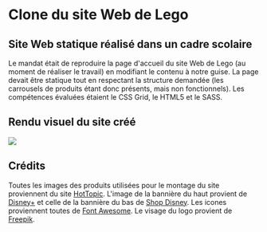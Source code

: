 # Clone du site Web de Lego

## Site Web statique réalisé dans un cadre scolaire

Le mandat était de reproduire la page d'accueil du site Web de Lego (au moment de réaliser le travail) en modifiant le contenu à notre guise.
La page devait être statique tout en respectant la structure demandée (les carrousels de produits étant donc présents, mais non fonctionnels).
Les compétences évaluées étaient le CSS Grid, le HTML5 et le SASS.

## Rendu visuel du site créé
![](https://github.com/imonlyashes/octobee_public/blob/master/clone_lego_project/clone_lego_overview.gif)

## Crédits
Toutes les images des produits utilisées pour le montage du site proviennent du site <a href="https://www.hottopic.com/" target="_blank">HotTopic</a>. L'image de la bannière du haut provient de <a href="https://www.disneyplus.com/fr-ca" target="_blank">Disney+</a> et celle de la bannière du bas de <a href="https://www.shopdisney.com/movies-shows/disney/the-nightmare-before-christmas/" target="_blank">Shop Disney</a>. Les icones proviennent toutes de <a href="https://fontawesome.com/" target="_blank">Font Awesome</a>. Le visage du logo provient de <a href="https://fr.freepik.com/" target="_blank">Freepik</a>.
